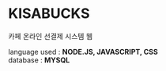 # KISABUCKS
카페 온라인 선결제 시스템 웹 
   
language used : **NODE.JS, JAVASCRIPT, CSS**  
database : **MYSQL**
